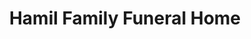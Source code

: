 ---
title: "Hamil Family Funeral Home"
url: /abilene/hamil-family-funeral-home/
shop: funeral directors
---